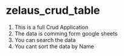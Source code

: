 # zelaus_crud_table

1. This is a full Crud Application
2. The data is comming form google sheets
3. You can search the data
4. You cant sort the data by Name
